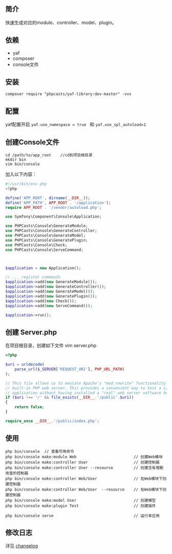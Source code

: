 ## 简介

快速生成对应的module、controller、model、plugin。

## 依赖

 - yaf
 - composer
 - console文件

## 安装

` composer require "phpcasts/yaf-library:dev-master" -vvv `

## 配置

yaf配置开启 `yaf.use_namespace = true ` 和 `yaf.use_spl_autoload=1 `

## 创建Console文件

```shell
cd /path/to/app_root    //cd到项目根目录
mkdir bin
vim bin/console
```

加入以下内容：
```php
#!/usr/bin/env php
<?php

define('APP_ROOT', dirname(__DIR__));
define('APP_PATH', APP_ROOT . '/application');
require APP_ROOT . '/vendor/autoload.php';

use Symfony\Component\Console\Application;

use PHPCasts\Console\GenerateModule;
use PHPCasts\Console\GenerateController;
use PHPCasts\Console\GenerateModel;
use PHPCasts\Console\GeneratePlugin;
use PHPCasts\Console\Check;
use PHPCasts\Console\ServeCommand;



$application = new Application();

// ... register commands
$application->add(new GenerateModule());
$application->add(new GenerateController());
$application->add(new GenerateModel());
$application->add(new GeneratePlugin());
$application->add(new Check());
$application->add(new ServeCommand());

$application->run();
```
## 创建 Server.php
在项目根目录，创建如下文件
vim server.php
```php
<?php

$uri = urldecode(
	parse_url($_SERVER['REQUEST_URI'], PHP_URL_PATH)
);

// This file allows us to emulate Apache's "mod_rewrite" functionality from the
// built-in PHP web server. This provides a convenient way to test a Laravel
// application without having installed a "real" web server software here.
if ($uri !== '/' && file_exists(__DIR__.'/public'.$uri))
{
	return false;
}

require_once __DIR__.'/public/index.php';

```

## 使用

```shell
php bin/console  // 查看可用命令
php bin/console make:module Web                         // 创建Web模块
php bin/console make:controller User                    // 创建控制器
php bin/console make:controller User --resource         // 创建含有增删改查的控制器
php bin/console make:controller Web/User                // 在Web模块下创建控制器
php bin/console make:controller Web/User  --resource    // 在Web模块下创建控制器
php bin/console make:model User                         // 创建模型
php bin/console make:plugin Test                        // 创建插件

php bin/console serve                                   // 运行本应用
```

## 修改日志

详见 [changelog](./CHANGELOG.md)
